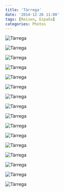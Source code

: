 ```yaml
---
title: 'Tàrrega'
date: '2014-12-26 11:00'
tags: [Reisen, España]
categories: Photos
---
```


<div class='preview'><img src='{{urls.media}}/Ta-rregaOK.jpg' alt='Tàrrega'></div>

<a id='41a27bc5dddb756d3d985a5aec1a095c-600'></a>![Tàrrega]({{urls.media}}/41a27bc5dddb756d3d985a5aec1a095c-600.jpg 'Парк Сан-Элой расположен на высоте четырехсот метров, а эта романская церквушка построена в XIII веке')

<a id='0bd3e6befdfb38ceb8a52d13e615af5a-600'></a>![Tàrrega]({{urls.media}}/0bd3e6befdfb38ceb8a52d13e615af5a-600.jpg 'Вид с тыла')

<a id='afd13f0a59391dea6266cf87f34f3765-600'></a>![Tàrrega]({{urls.media}}/afd13f0a59391dea6266cf87f34f3765-600.jpg 'Вид издали')

<a id='74bf70631680b3fa7375dd7912696750-600'></a>![Tàrrega]({{urls.media}}/74bf70631680b3fa7375dd7912696750-600.jpg 'Бастион')

<a id='f7b9860091f56f4304121c8b1179ff9e-600'></a>![Tàrrega]({{urls.media}}/f7b9860091f56f4304121c8b1179ff9e-600.jpg 'Церковь действительно романская, вот запчасти')

<a id='0a24f757e6cfdeb82553c0b898b763d1-600'></a>![Tàrrega]({{urls.media}}/0a24f757e6cfdeb82553c0b898b763d1-600.jpg 'У подножия мемориала скромно притулились гербы')

<a id='e6e2daed883e5ea5b17ae7dd9c39a396-600'></a>![Tàrrega]({{urls.media}}/e6e2daed883e5ea5b17ae7dd9c39a396-600.jpg 'Не знаю, засчет высоты ли, или нам просто так повезло, город окутан туманом')

<a id='62538f35e50f81a3ef0eec9321669bf6-600'></a>![Tàrrega]({{urls.media}}/62538f35e50f81a3ef0eec9321669bf6-600.jpg 'Туман настоящий')

<a id='044f509fe59bcb45a265f2dd73f71dd3-600'></a>![Tàrrega]({{urls.media}}/044f509fe59bcb45a265f2dd73f71dd3-600.jpg 'Соборчик на центральной площади')

<a id='568e632dbd4c87c3e48b26309940d8ba-600'></a>![Tàrrega]({{urls.media}}/568e632dbd4c87c3e48b26309940d8ba-600.jpg 'На третьем этаже — невиданный мной доселе архитектурный изыск: фортификационная лоджия')

<a id='24b2bf04df824232f066350d444ccfe1-600'></a>![Tàrrega]({{urls.media}}/24b2bf04df824232f066350d444ccfe1-600.jpg 'Тридцать один год назад эта улица получала призы за убранство')

<a id='4807d0494a1f95abbda162254bbc3433-600'></a>![Tàrrega]({{urls.media}}/4807d0494a1f95abbda162254bbc3433-600.jpg 'Типичный пейзаж')

<a id='84061de9b87ea831dee69d936fde69a7-600'></a>![Tàrrega]({{urls.media}}/84061de9b87ea831dee69d936fde69a7-600.jpg 'Центральный собор')

<a id='d50eb36e60e2f15cba71f08e160b170e-600'></a>![Tàrrega]({{urls.media}}/d50eb36e60e2f15cba71f08e160b170e-600.jpg 'Пешеход одномерен и круглоголов')

<a id='cd766485c42f84c0e9666c29901f8593-600'></a>![Tàrrega]({{urls.media}}/cd766485c42f84c0e9666c29901f8593-600.jpg 'Настоящий таррегский рокер играет на пятиструнной электрогитаре хамоньей ногой так, что кровь разлетается в стороны причудливыми каплями')
